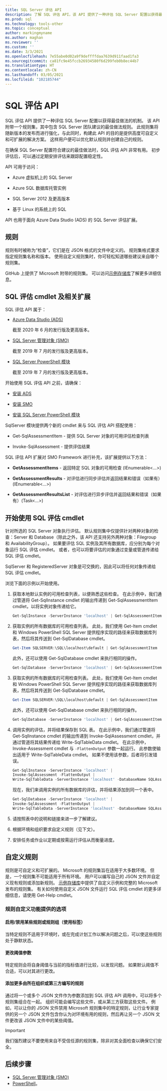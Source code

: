```yaml
---
title: SQL Server 评估 API
description: 了解 SQL 评估 API，该 API 提供了一种评估 SQL Server 配置以获得最佳做法的机制。
ms.prod: sql
ms.technology: tools-other
ms.topic: conceptual
author: markingmyname
ms.author: maghan
ms.reviewer: ''
ms.custom: ''
ms.date: 3/3/2021
ms.openlocfilehash: 7e55abe0d02a9f9deffffdaa7639d911faad1fa3
ms.sourcegitcommit: ca81fc9e45fccb26934580f6d299feb0b8ec44b7
ms.translationtype: HT
ms.contentlocale: zh-CN
ms.lasthandoff: 03/05/2021
ms.locfileid: "102185744"
---
```

# <a name="sql-assessment-api"></a>SQL 评估 API

SQL 评估 API 提供了一种评估 SQL Server 配置以获得最佳做法的机制。 该 API 附带一个规则集，其中包含 SQL Server 团队建议的最佳做法规则。 此规则集将随新版本的发布而进行强化，与此同时，构建此 API 的目的是提供高度可自定义和可扩展的解决方案。 这样用户便可以优化默认规则并创建自己的规则。

在确保 SQL Server 配置符合建议的最佳做法时，SQL 评估 API 非常有用。 初步评估后，可以通过定期安排评估来跟踪配置稳定性。

API 可用于访问：
 
* Azure 虚拟机上的 SQL Server

* Azure SQL 数据库托管实例

* SQL Server 2012 及更高版本

* 基于 Linux 的系统上的 SQL

API 也用于面向 Azure Data Studio (ADS) 的 SQL Server 评估扩展。

## <a name="rules"></a>规则

规则有时被称为“检查”，它们是在 JSON 格式的文件中定义的。 规则集格式要求指定规则集名称和版本。 使用自定义规则集时，你可轻松知道哪些建议来自哪个规则集。

GitHub 上提供了 Microsoft 附带的规则集。 可以访问[示例存储库](https://aka.ms/sql-assessment-api)了解更多详细信息。

## <a name="sql-assessment-cmdlets-and-associated-extensions"></a>SQL 评估 cmdlet 及相关扩展

SQL 评估 API 属于：

* [Azure Data Studio (ADS)](../../azure-data-studio/what-is-azure-data-studio.md)

    截至 2020 年 6 月的发行版及更高版本。

* [SQL Server 管理对象 (SMO)](../../relational-databases/server-management-objects-smo/installing-smo.md)

    截至 2019 年 7 月的发行版及更高版本。

* [SQL Server PowerShell 模块](../../powershell/download-sql-server-ps-module.md)

    截至 2019 年 7 月的发行版及更高版本。

开始使用 SQL 评估 API 之前，请确保：

* [安装 ADS](https://techcommunity.microsoft.com/t5/sql-server/released-sql-server-assessment-extension-for-azure-data-studio/ba-p/1470603)

* [安装 SMO](../../relational-databases/server-management-objects-smo/installing-smo.md)

* [安装 SQL Server PowerShell 模块](../../powershell/download-sql-server-ps-module.md)

SqlServer 模块提供两个新的 cmdlet 来与 SQL 评估 API 搭配使用：

* Get-SqlAssessmentItem - 提供 SQL Server 对象的可用评估检查列表 

* Invoke-SqlAssessment - 提供评估结果 

SQL 评估 API 扩展对 SMO Framework 进行补充，该扩展提供以下方法：

* **GetAssessmentItems** - 返回特定 SQL 对象的可用检查 (IEnumerable<…>)

* **GetAssessmentResults** - 对评估进行同步评估并返回结果和错误（如果有）(IEnumerable<…>)

* **GetAssessmentResultsList** - 对评估进行异步评估并返回结果和错误（如果有）(Task<…>)

## <a name="get-started-using-sql-assessment-cmdlets"></a>开始使用 SQL 评估 cmdlet

针对所选的 SQL Server 对象执行评估。 默认规则集中仅提供针对两种对象的检查：Server 和 Database（除此之外，该 API 还支持另外两种对象：Filegroup 和 AvailabilityGroup）。 如果要评估 SQL 实例及其所有数据库，应分别为每个对象运行 SQL 评估 cmdlet。 或者，也可以将要评估的对象通过变量或管道传递给 SQL 评估 cmdlet。

SqlServer 和 RegisteredServer 对象是可交换的，因此可以将任何对象传递给 SQL 评估 cmdlet。

浏览下面的示例以开始使用。

1. 获取本地默认实例的可用检查列表，以便熟悉这些检查。 在此示例中，我们通过管道将 Get-SqlInstance cmdlet 的输出传递到 Get-SqlAssessmentItem cmdlet，以将实例对象传递给它。

    ```powershell
    Get-SqlInstance -ServerInstance 'localhost' | Get-SqlAssessmentItem
    ```

2. 获取实例的所有数据库的可用检查列表。 此处，我们使用 Get-Item cmdlet 和 Windows PowerShell SQL Server 提供程序实现的路径来获取数据库列表，然后将其传送到 Get-SqlDatabase cmdlet。

    ```powershell
    Get-Item SQLSERVER:\SQL\localhost\default | Get-SqlAssessmentItem
    ```

    此外，还可以使用 Get-SqlDatabase cmdlet 来执行相同的操作。

    ```powershell
    Get-SqlDatabase -ServerInstance 'localhost' | Get-SqlAssessmentItem
    ```

3. 获取实例的所有数据库的可用检查列表。 此处，我们使用 Get-Item cmdlet 和 Windows PowerShell SQL Server 提供程序实现的路径来获取数据库列表，然后将其传送到 Get-SqlDatabase cmdlet。

    ```powershell
    Get-Item SQLSERVER:\SQL\localhost\default | Get-SqlAssessmentItem
    ```

    此外，还可以使用 Get-SqlDatabase cmdlet 来执行相同的操作。

    ```powershell
    Get-SqlDatabase -ServerInstance 'localhost' | Get-SqlAssessmentItem
    ```

4. 调用实例的评估，并将结果保存到 SQL 表。 在此示例中，我们通过管道将 Get-SqlInstance cmdlet 的输出传递到 Invoke-SqlAssessment cmdlet，并通过管道将其结果传递给 Write-SqlTableData cmdlet。 在此示例中，Invoke-Assessment cmdlet 与 `-FlattenOutput` 参数一起运行。 此参数使输出适用于 Write-SqlTableData cmdlet。 如果不使用该参数，后者将引发错误。

    ```powershell
    Get-SqlInstance -ServerInstance 'localhost' |
    Invoke-SqlAssessment -FlattenOutput |
    Write-SqlTableData -ServerInstance 'localhost' -DatabaseName SQLAssessmentDemo -SchemaName Assessment -TableName Results -Force
    ```

    现在，我们来调用实例的所有数据库的评估，并将结果添加到同一个表中。

    ```powershell
    Get-SqlDatabase -ServerInstance 'localhost' |
    Invoke-SqlAssessment -FlattenOutput |
    Write-SqlTableData -ServerInstance 'localhost' -DatabaseName SQLAssessmentDemo -SchemaName Assessment -TableName Results -Force
    ```

5. 请按照表中的说明和链接来进一步了解建议。

6. 根据环境和组织要求自定义规则（见下文）。

7. 安排任务或作业以定期或按需运行评估从而衡量进度。

## <a name="customizing-rules"></a>自定义规则

规则是可自定义和可扩展的。 Microsoft 的规则集旨在适用于大多数环境。 但是，一个规则集不可能适用于所有环境。 用户可以编写自己的 JSON 文件并自定义现有规则或添加新规则。 [示例存储库](https://aka.ms/sql-assessment-api)中提供了自定义示例和完整的 Microsoft 发布的规则集。 有关如何使用自定义 JSON 文件运行 SQL 评估 cmdlet 的更多详细信息，请使用 Get-Help cmdlet。

### <a name="options-available-with-rule-customization-feature"></a>规则自定义功能提供的选项

#### <a name="enablingdisabling-certain-rules-or-groups-of-rules-using-tags"></a>启用/禁用某些规则或规则组（使用标签）

当特定规则不适用于环境时，或在完成计划工作以解决问题之后，可以使这些规则处于静默状态。

#### <a name="changing-threshold-parameters"></a>更改阈值参数

特定规则会将自身阈值与当前的指标值进行比较，以发现问题。 如果默认阈值不合适，可以对其进行更改。

#### <a name="adding-more-rules-written-by-you-or-third-parties"></a>添加更多由所在组织或第三方编写的规则

通过将一个或多个 JSON 文件作为参数添加到 SQL 评估 API 调用中，可以将多个规则集组合在一起。 组织可能会编写这些文件，或从第三方获取这些文件。 例如，可以让你的 JSON 文件禁用 Microsoft 规则集中的特定规则，让行业专家提供的另一个 JSON 文件包含你认为对环境有用的规则，然后再让另一个 JSON 文件更改该 JSON 文件中的某些阈值。

> [!IMPORTANT]  
> 我们强烈建议不要使用来自不受信任源的规则集，除非对其全面检查以确保它们安全。

## <a name="next-steps"></a>后续步骤

* [SQL Server 管理对象 (SMO)](../../relational-databases/server-management-objects-smo/overview-smo.md)
* [PowerShell](../../powershell/download-sql-server-ps-module.md)。
